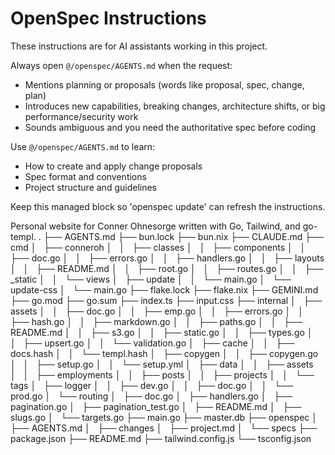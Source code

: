 <!-- OPENSPEC:START -->
# OpenSpec Instructions

These instructions are for AI assistants working in this project.

Always open `@/openspec/AGENTS.md` when the request:
- Mentions planning or proposals (words like proposal, spec, change, plan)
- Introduces new capabilities, breaking changes, architecture shifts, or big performance/security work
- Sounds ambiguous and you need the authoritative spec before coding

Use `@/openspec/AGENTS.md` to learn:
- How to create and apply change proposals
- Spec format and conventions
- Project structure and guidelines

Keep this managed block so 'openspec update' can refresh the instructions.

<!-- OPENSPEC:END -->

Personal website for Conner Ohnesorge written with Go, Tailwind, and go-templ.
.
├── AGENTS.md
├── bun.lock
├── bun.nix
├── CLAUDE.md
├── cmd
│   ├── conneroh
│   │   ├── classes
│   │   ├── components
│   │   ├── doc.go
│   │   ├── errors.go
│   │   ├── handlers.go
│   │   ├── layouts
│   │   ├── README.md
│   │   ├── root.go
│   │   ├── routes.go
│   │   ├── _static
│   │   └── views
│   ├── update
│   │   └── main.go
│   └── update-css
│       └── main.go
├── flake.lock
├── flake.nix
├── GEMINI.md
├── go.mod
├── go.sum
├── index.ts
├── input.css
├── internal
│   ├── assets
│   │   ├── doc.go
│   │   ├── emp.go
│   │   ├── errors.go
│   │   ├── hash.go
│   │   ├── markdown.go
│   │   ├── paths.go
│   │   ├── README.md
│   │   ├── s3.go
│   │   ├── static.go
│   │   ├── types.go
│   │   ├── upsert.go
│   │   └── validation.go
│   ├── cache
│   │   ├── docs.hash
│   │   └── templ.hash
│   ├── copygen
│   │   ├── copygen.go
│   │   ├── setup.go
│   │   └── setup.yml
│   ├── data
│   │   ├── assets
│   │   ├── employments
│   │   ├── posts
│   │   ├── projects
│   │   └── tags
│   ├── logger
│   │   ├── dev.go
│   │   ├── doc.go
│   │   └── prod.go
│   └── routing
│       ├── doc.go
│       ├── handlers.go
│       ├── pagination.go
│       ├── pagination_test.go
│       ├── README.md
│       ├── slugs.go
│       └── targets.go
├── main.go
├── master.db
├── openspec
│   ├── AGENTS.md
│   ├── changes
│   ├── project.md
│   └── specs
├── package.json
├── README.md
├── tailwind.config.js
└── tsconfig.json
